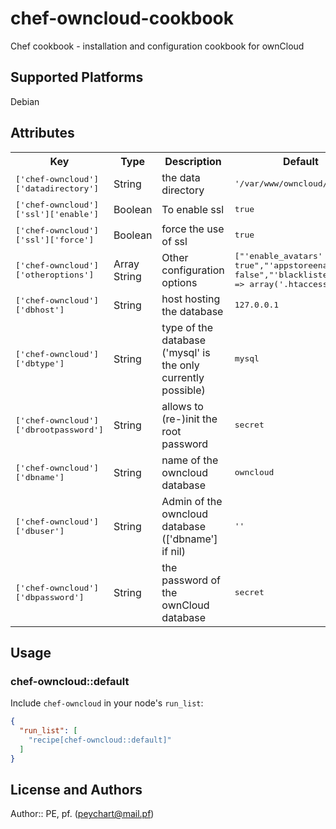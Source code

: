 # chef-owncloud-cookbook

 Chef cookbook - installation and configuration cookbook for ownCloud

## Supported Platforms

 Debian

## Attributes

<table>
  <tr>
    <th>Key</th>
    <th>Type</th>
    <th>Description</th>
    <th>Default</th>
  </tr>
  <tr>
    <td><tt>['chef-owncloud']['datadirectory']</tt></td>
    <td>String</td>
    <td>the data directory</td>
    <td><tt>'/var/www/owncloud/data'</tt></td>
  </tr>
  <tr>
    <td><tt>['chef-owncloud']['ssl']['enable']</tt></td>
    <td>Boolean</td>
    <td>To enable ssl</td>
    <td><tt>true</tt></td>
  </tr>
  <tr>
    <td><tt>['chef-owncloud']['ssl']['force']</tt></td>
    <td>Boolean</td>
    <td>force the use of ssl</td>
    <td><tt>true</tt></td>
  </tr>
  <tr>
    <td><tt>['chef-owncloud']['otheroptions']</tt></td>
    <td>Array String</td>
    <td>Other configuration options</td>
    <td><tt>["'enable_avatars' => true","'appstoreenabled' => false","'blacklisted_files' => array('.htaccess')"]</tt></td>
  </tr>
  <tr>
    <td><tt>['chef-owncloud']['dbhost']</tt></td>
    <td>String</td>
    <td>host hosting the database</td>
    <td><tt>127.0.0.1</tt></td>
  </tr>
  <tr>
    <td><tt>['chef-owncloud']['dbtype']</tt></td>
    <td>String</td>
    <td>type of the database ('mysql' is the only currently possible)</td>
    <td><tt>mysql</tt></td>
  </tr>
  <tr>
    <td><tt>['chef-owncloud']['dbrootpassword']</tt></td>
    <td>String</td>
    <td>allows to (re-)init the root password</td>
    <td><tt>secret</tt></td>
  </tr>
  <tr>
    <td><tt>['chef-owncloud']['dbname']</tt></td>
    <td>String</td>
    <td>name of the owncloud database</td>
    <td><tt>owncloud</tt></td>
  </tr>
  <tr>
    <td><tt>['chef-owncloud']['dbuser']</tt></td>
    <td>String</td>
    <td>Admin of the owncloud database (['dbname'] if nil)</td>
    <td><tt>''</tt></td>
  </tr>
  <tr>
    <td><tt>['chef-owncloud']['dbpassword']</tt></td>
    <td>String</td>
    <td>the password of the ownCloud database</td>
    <td><tt>secret</tt></td>
  </tr>
</table>

## Usage

### chef-owncloud::default

Include `chef-owncloud` in your node's `run_list`:

```json
{
  "run_list": [
    "recipe[chef-owncloud::default]"
  ]
}
```

## License and Authors

Author:: PE, pf. (<peychart@mail.pf>)
